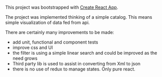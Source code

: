 This project was bootstrapped with [Create React App](https://github.com/facebookincubator/create-react-app).

The project was implemented thinking of a simple catalog.
This means simple visualization of data fed from api.

There are certainly many improvements to be made:
- add unit, functional and component tests
- improve css and UI
- the filter is using a simple linear search and could be improved as the need grows
- Third party lib is used to assist in converting from Xml to json
- there is no use of redux to manage states. Only pure react.
